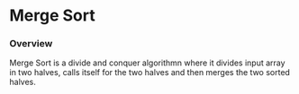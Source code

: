# Merge Sort

### Overview
Merge Sort is a divide and conquer algorithmn where it divides input array in two halves, calls itself for the two halves and then merges the two sorted halves.